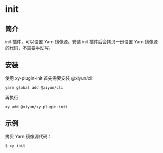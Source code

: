 # init

## 简介

init 插件，可以设置 Yarn 镜像源。安装 init 插件后会拷贝一份设置 Yarn 镜像源的代码，不需要手动写。

## 安装
使用 xy-plugin-init 首先需要安装 @xiyun/cli

```shell
yarn global add @xiyun/cli
```
再执行
```shell
xy add @xiyun/xy-plugin-init
```

## 示例
拷贝 Yarn 镜像源代码：
```shell
$ xy init
```
